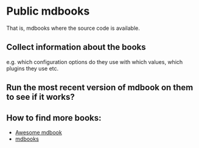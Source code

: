 # Public mdbooks

That is, mdbooks where the source code is available.

## Collect information about the books

e.g. which configuration options do they use with which values, which plugins they use etc.


## Run the most recent version of mdbook on them to see if it works?

## How to find more books:

* [Awesome mdbook](https://github.com/softprops/awesome-mdbook)
* [mdbooks](https://github.com/search?o=desc&q=mdbook&s=stars&type=Repositories)

